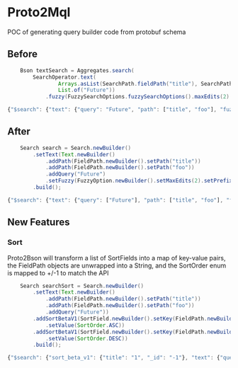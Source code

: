 # Proto2Mql

POC of generating query builder code from protobuf schema

## Before
```java
    Bson textSearch = Aggregates.search(
        SearchOperator.text(
                Arrays.asList(SearchPath.fieldPath("title"), SearchPath.fieldPath("foo")),
                List.of("Future"))
            .fuzzy(FuzzySearchOptions.fuzzySearchOptions().maxEdits(2).prefixLength(3)));
```

```javascript
{"$search": {"text": {"query": "Future", "path": ["title", "foo"], "fuzzy": {"maxEdits": 2, "prefixLength": 3}}}}
```


## After
```java
    Search search = Search.newBuilder()
        .setText(Text.newBuilder()
            .addPath(FieldPath.newBuilder().setPath("title"))
            .addPath(FieldPath.newBuilder().setPath("foo"))
            .addQuery("Future")
            .setFuzzy(FuzzyOption.newBuilder().setMaxEdits(2).setPrefixLength(3)))
        .build();
```

```javascript
{"$search": {"text": {"query": ["Future"], "path": ["title", "foo"], "fuzzy": {"max_edits": 2, "prefix_length": 3}}}}
```


## New Features

### Sort
Proto2Bson will transform a list of SortFields into a map of key-value pairs,
the FieldPath objects are unwrapped into a String,
and the SortOrder enum is mapped to +/-1 to match the API
```java
    Search searchSort = Search.newBuilder()
        .setText(Text.newBuilder()
            .addPath(FieldPath.newBuilder().setPath("title"))
            .addPath(FieldPath.newBuilder().setPath("foo"))
            .addQuery("Future"))
        .addSortBetaV1(SortField.newBuilder().setKey(FieldPath.newBuilder().setPath("title"))
            .setValue(SortOrder.ASC))
        .addSortBetaV1(SortField.newBuilder().setKey(FieldPath.newBuilder().setPath("_id"))
            .setValue(SortOrder.DESC))
        .build();
```

```javascript
{"$search": {"sort_beta_v1": {"title": "1", "_id": "-1"}, "text": {"query": ["Future"], "path": ["title", "foo"]}}}
```